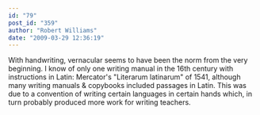 ```yaml
---
id: "79"
post_id: "359"
author: "Robert Williams"
date: "2009-03-29 12:36:19"
---
```

With handwriting, vernacular seems to have been the norm from the very beginning. I know of only one writing manual in the 16th century with instructions in Latin: Mercator's "Literarum latinarum" of 1541, although many writing manuals &amp; copybooks included passages in Latin. This was due to a convention of writing certain languages in certain hands which, in turn probably produced more work for writing teachers.

